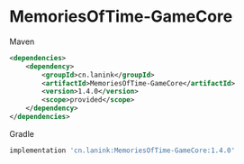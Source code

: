 # MemoriesOfTime-GameCore

Maven  
```xml
<dependencies>
    <dependency>
        <groupId>cn.lanink</groupId>
        <artifactId>MemoriesOfTime-GameCore</artifactId>
        <version>1.4.0</version>
        <scope>provided</scope>
    </dependency>
</dependencies>
```

Gradle

```groovy
implementation 'cn.lanink:MemoriesOfTime-GameCore:1.4.0'
```

